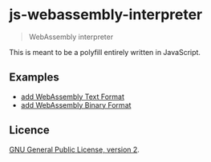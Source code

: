 # js-webassembly-interpreter

> WebAssembly interpreter

This is meant to be a polyfill entirely written in JavaScript.

## Examples

- [add WebAssembly Text Format](https://webassembly.js.org/examples/add-watf.html)
- [add WebAssembly Binary Format](https://webassembly.js.org/examples/add-wasm.html)

## Licence

[GNU General Public License, version 2](https://www.gnu.org/licenses/old-licenses/gpl-2.0.en.html).
